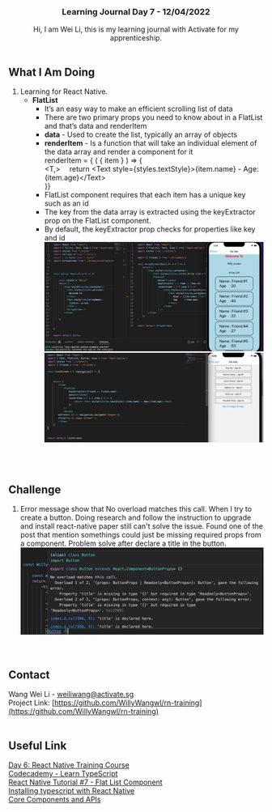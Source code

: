 <br />
<div align="center">

  <h3 align="center">Learning Journal Day 7 - 12/04/2022</h3>

  <p align="center">
    Hi, I am Wei Li, this is my learning journal with Activate for my apprenticeship. 
    <br /><br />
  </p>
</div>

<!-- What I Am Doing -->

## What I Am Doing

<oL>
  <li>    
    Learning for React Native.
    <ul>
        <li>
            <b>FlatList</b> <br />
            <ul>
                <li>It’s an easy way to make an efficient scrolling list of data</li>
                <li>There are two primary props you need to know about in a FlatList and that’s data and renderItem</li>
                <li><b>data</b> - Used to create the list, typically an array of objects</li>
                <li><b>renderItem</b> - Is a function that will take an individual element of the data array and render a component for it<br />
                renderItem = { ( { item } ) => {<br />&lt;T,&gt;
                    &emsp;return &lt;Text style={styles.textStyle}&gt;{item.name} - Age:{item.age}&lt;/Text&gt;<br />
                }}<br />
                </li>
                <li>FlatList component requires that each item has a unique key such as an id</li>
                <li>The key from the data array is extracted using the keyExtractor prop on the FlatList component.</li>
                <li>By default, the keyExtractor prop checks for properties like key and id</li>
                <img src="./img/list1.jpg" width="500"/><br />
                <img src="./img/list2.jpg" width="500"/><br />
            </ul>
        </li>
    </ul>
    </li>
</ol>
<br /><br />

<!-- Challenge -->

## Challenge

1. Error message show that No overload matches this call. When I try to create a button. Doing research and follow the instruction to upgrade and install react-native paper still can't solve the issue. Found one of the post that mention somethings could just be missing required props from a component. Problem solve after declare a title in the button.<br />
   <img src="./img/buttonError.jpg" width="500"/><br />
   <br /><br />

<!-- CONTACT -->

## Contact

Wang Wei Li - weiliwang@activate.sg<br />
Project Link: [https://github.com/WillyWangwl/rn-training](https://github.com/WillyWangwl/rn-training)
<br /><br />

<!-- Useful Link -->

## Useful Link

[Day 6: React Native Training Course](https://docs.google.com/document/d/1fa032pQuv8I8gXU7pqMd20sJfbnJZnPqVqdSlo9_v8s/edit#)<br />
[Codecademy - Learn TypeScript](https://www.codecademy.com/learn/learn-typescript)<br />
[React Native Tutorial #7 - Flat List Component](https://www.youtube.com/watch?v=iMCM1NceGJY)<br />
[Installing typescript with React Native](https://reactnative.dev/docs/typescript)<br />
[Core Components and APIs](https://reactnative.dev/docs/0.67/components-and-apis)<br />
